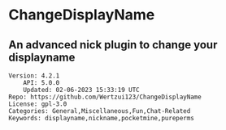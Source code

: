 # ChangeDisplayName
## An advanced nick plugin to change your displayname
```properties
Version: 4.2.1
    API: 5.0.0
    Updated: 02-06-2023 15:33:19 UTC
Repo: https://github.com/Wertzui123/ChangeDisplayName
License: gpl-3.0
Categories: General,Miscellaneous,Fun,Chat-Related
Keywords: displayname,nickname,pocketmine,pureperms
```